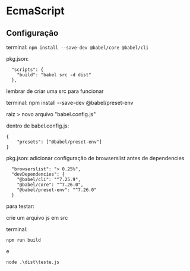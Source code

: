 # EcmaScript

## Configuração

terminal: 
```npm install --save-dev @babel/core @babel/cli```

pkg.json:

```
  "scripts": {
    "build": "babel src -d dist"
  },
```
lembrar de criar uma src para funcionar

terminal: npm install --save-dev @babel/preset-env

raiz > novo arquivo "babel.config.js"

dentro de babel.config.js:

```
{
    "presets": ["@babel/preset-env"]
}
```
pkg.json: adicionar configuração de browserslist antes de dependencies

```
  "browserslist": "> 0.25%",
  "devDependencies": {
    "@babel/cli": "^7.25.9",
    "@babel/core": "^7.26.0",
    "@babel/preset-env": "^7.26.0"
  }
```

para testar:

crie um arquivo js em src

terminal:

```npm run build```

e

```node .\dist\teste.js```





